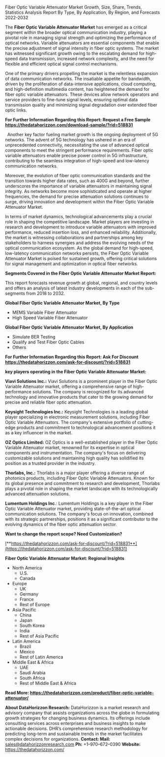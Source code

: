﻿Fiber Optic Variable Attenuator Market Growth, Size, Share, Trends, Statistics Analysis Report By Type, By Application, By Region, and Forecasts 2022-2032

The **Fiber Optic Variable Attenuator Market** has emerged as a critical segment within the broader optical communication industry, playing a pivotal role in managing signal strength and optimizing the performance of optical networks. Variable attenuators are essential components that enable the precise adjustment of signal intensity in fiber optic systems. The market has witnessed significant growth owing to the escalating demand for high-speed data transmission, increased network complexity, and the need for flexible and efficient optical signal control mechanisms.

One of the primary drivers propelling the market is the relentless expansion of data communication networks. The insatiable appetite for bandwidth, driven by the proliferation of data-intensive applications, cloud computing, and high-definition multimedia content, has heightened the demand for fiber optic variable attenuators. These devices allow network operators and service providers to fine-tune signal levels, ensuring optimal data transmission quality and minimizing signal degradation over extended fiber optic links.

**For Further Information Regarding this Report: Request a Free Sample <https://thedatahorizzon.com/download-sample/?rid=518831>** 

` `Another key factor fueling market growth is the ongoing deployment of 5G networks. The advent of 5G technology has ushered in an era of unprecedented connectivity, necessitating the use of advanced optical components to meet the stringent performance requirements. Fiber optic variable attenuators enable precise power control in 5G infrastructure, contributing to the seamless integration of high-speed and low-latency communication networks.

Moreover, the evolution of fiber optic communication standards and the transition towards higher data rates, such as 400G and beyond, further underscores the importance of variable attenuators in maintaining signal integrity. As networks become more sophisticated and operate at higher frequencies, the demand for precise attenuation solutions continues to surge, driving innovation and development within the Fiber Optic Variable Attenuator Market.

In terms of market dynamics, technological advancements play a crucial role in shaping the competitive landscape. Market players are investing in research and development to introduce variable attenuators with improved performance, reduced insertion loss, and enhanced reliability. Additionally, the market is witnessing collaborations and partnerships among key stakeholders to harness synergies and address the evolving needs of the optical communication ecosystem. As the global demand for high-speed, low-latency communication networks persists, the Fiber Optic Variable Attenuator Market is poised for sustained growth, offering critical solutions for signal management and optimization in optical fiber networks.

**Segments Covered in the Fiber Optic Variable Attenuator Market Report:**

This report forecasts revenue growth at global, regional, and country levels and offers an analysis of latest industry developments in each of the sub-segments from 2018 to 2032.

**Global Fiber Optic Variable Attenuator Market, By Type**

- MEMS Variable Fiber Attenuator
- High Speed Variable Fiber Attenuator

**Global Fiber Optic Variable Attenuator Market, By Application**

- Simulate BER Testing
- Qualify and Test Fiber Optic Cables
- Others

**For Further Information Regarding this Report: Ask For Discount <https://thedatahorizzon.com/ask-for-discount/?rid=518831>** 

**key players operating in the Fiber Optic Variable Attenuator Market:**

**Viavi Solutions Inc.:** Viavi Solutions is a prominent player in the Fiber Optic Variable Attenuator market, offering a comprehensive range of high-performance solutions. The company is recognized for its advanced technology and innovative products that cater to the growing demand for precise and reliable fiber optic attenuation.

**Keysight Technologies Inc.:** Keysight Technologies is a leading global player specializing in electronic measurement solutions, including Fiber Optic Variable Attenuators. The company's extensive portfolio of cutting-edge products and commitment to technological advancement positions it as a key influencer in the market.

**OZ Optics Limited:** OZ Optics is a well-established player in the Fiber Optic Variable Attenuator market, renowned for its expertise in optical components and instrumentation. The company's focus on delivering customizable solutions and maintaining high quality has solidified its position as a trusted provider in the industry.

**Thorlabs, Inc.:** Thorlabs is a major player offering a diverse range of photonics products, including Fiber Optic Variable Attenuators. Known for its global presence and commitment to research and development, Thorlabs plays a pivotal role in shaping the market landscape with its technologically advanced attenuation solutions.

**Lumentum Holdings Inc**.: Lumentum Holdings is a key player in the Fiber Optic Variable Attenuator market, providing state-of-the-art optical communication solutions. The company's focus on innovation, combined with its strategic partnerships, positions it as a significant contributor to the evolving dynamics of the fiber optic attenuation sector.

**Want to change the report scope? Need Customization?**

[**https://thedatahorizzon.com/ask-for-discount/?rid=518831**](https://thedatahorizzon.com/ask-for-discount/?rid=518831) 

**Fiber Optic Variable Attenuator Market: Regional Insights**

- North America
  - U.S.
  - Canada
- Europe
  - UK
  - Germany
  - France
  - Rest of Europe
- Asia Pacific
  - China
  - Japan
  - South Korea
  - India
  - Rest of Asia Pacific
- Latin America
  - Brazil
  - Mexico
  - Rest of Latin America
- Middle East & Africa
  - UAE
  - Saudi Arabia
  - South Africa
  - Rest of Middle East & Africa

**Read More: <https://thedatahorizzon.com/product/fiber-optic-variable-attenuator/>** 

**About DataHorizzon Research:**DataHorizzon is a market research and advisory company that assists organizations across the globe in formulating growth strategies for changing business dynamics. Its offerings include consulting services across enterprises and business insights to make actionable decisions. DHR’s comprehensive research methodology for predicting long-term and sustainable trends in the market facilitates complex decisions for organizations.**Contact:Mail:** <sales@datahorizzonresearch.com> **Ph:** +1–970–672–0390**Website:** <https://thedatahorizzon.com/> 
